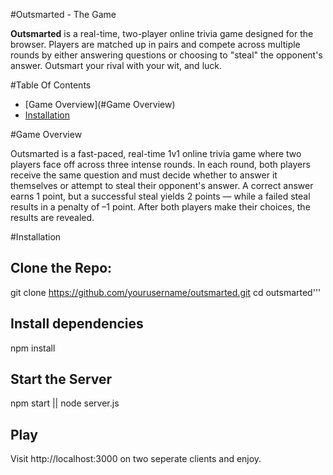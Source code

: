 #Outsmarted - The Game

**Outsmarted** is a real-time, two-player online trivia game designed for the browser. Players are matched up in pairs and compete across multiple rounds by either answering questions or choosing to "steal" the opponent's answer. Outsmart your rival with your wit, and luck.

#Table Of Contents
- [Game Overview](#Game Overview)
- [Installation](#Installation)

#Game Overview

Outsmarted is a fast-paced, real-time 1v1 online trivia game where two players face off across three intense rounds. In each round, both players receive the same question and must decide whether to answer it themselves or attempt to steal their opponent's answer. A correct answer earns 1 point, but a successful steal yields 2 points — while a failed steal results in a penalty of –1 point. After both players make their choices, the results are revealed.


#Installation

## Clone the Repo:

git clone https://github.com/yourusername/outsmarted.git
cd outsmarted'''

## Install dependencies

npm install

## Start the Server

npm start || node server.js

## Play
Visit http://localhost:3000 on two seperate clients and enjoy.
